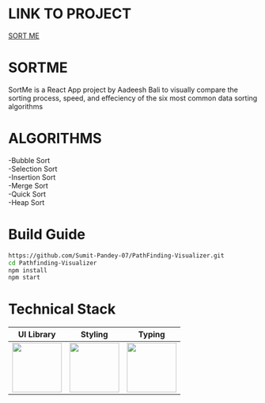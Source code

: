 # LINK TO PROJECT
[SORT ME](https://sortme-nine.vercel.app/)

# SORTME
SortMe is a React App project by Aadeesh Bali to visually compare the sorting process, speed, and effeciency of the six most common data sorting algorithms

# ALGORITHMS
-Bubble Sort <br/>
-Selection Sort <br/>
-Insertion Sort <br/>
-Merge Sort <br/> 
-Quick Sort <br/>
-Heap Sort <br/>

# Build Guide

```bash
https://github.com/Sumit-Pandey-07/PathFinding-Visualizer.git
cd Pathfinding-Visualizer
npm install
npm start
```

# Technical Stack

|                  UI Library                   |                   Styling                    |                    Typing                    |
| :-------------------------------------------: | :------------------------------------------: | :------------------------------------------: |
| <img src="https://seeklogo.com/images/R/react-logo-7B3CE81517-seeklogo.com.png" height="100px"> | <img src="https://encrypted-tbn0.gstatic.com/images?q=tbn:ANd9GcSlgFMQA2Kz1e-vSsDSSPH7lHd8_r2dJuAEfA&usqp=CAU" height="100px"> | <img src="https://encrypted-tbn0.gstatic.com/images?q=tbn:ANd9GcRPFRO1lwENHcC2oeVqPSStuSBR-k3AwzhXOg&usqp=CAU" height="100px"> |
